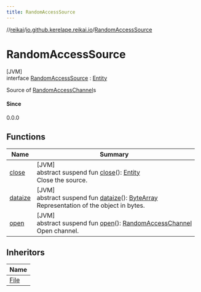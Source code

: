 ```yaml
---
title: RandomAccessSource
---
```

//[reikai](../../../index.html)/[io.github.kerelape.reikai.io](../index.html)/[RandomAccessSource](index.html)



# RandomAccessSource



[JVM]\
interface [RandomAccessSource](index.html) : [Entity](../../io.github.kerelape.reikai.core/-entity/index.html)

Source of [RandomAccessChannel](../-random-access-channel/index.html)s



#### Since



0.0.0



## Functions


| Name | Summary |
|---|---|
| [close](close.html) | [JVM]<br>abstract suspend fun [close](close.html)(): [Entity](../../io.github.kerelape.reikai.core/-entity/index.html)<br>Close the source. |
| [dataize](../../io.github.kerelape.reikai.core/-entity/dataize.html) | [JVM]<br>abstract suspend fun [dataize](../../io.github.kerelape.reikai.core/-entity/dataize.html)(): [ByteArray](https://kotlinlang.org/api/latest/jvm/stdlib/kotlin/-byte-array/index.html)<br>Representation of the object in bytes. |
| [open](open.html) | [JVM]<br>abstract suspend fun [open](open.html)(): [RandomAccessChannel](../-random-access-channel/index.html)<br>Open channel. |


## Inheritors


| Name |
|---|
| [File](../../io.github.kerelape.reikai.io.filesystem/-file/index.html) |

